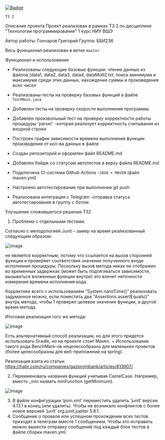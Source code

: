 [![Badge](https://github.com/TimWHitee/techtask2/actions/workflows/javatest.yml/badge.svg)](https://github.com/Zero-Bite/Tech_Task/blob/master/.github/workflows/maven.yml)

`ТЗ 2`

Описание проекта
Проект реализован в рамках ТЗ 2 по дисциплине "Технологии программирования" 1 курс НИУ ВШЭ

Автор работы: Гончаров Григорий
Группа: ББИ236

Весь функционал реализован в ветке `master`

Функционал и использование
- Реализованы следующие базовые функции: чтение данных из файлов [data1, data2, data3, data4, dataMulti].txt, поиск минимума и максимума среди этих данных, нахождение суммы и произведения всех чисел

- Реализованы тесты на проверку базовых функций в файле `TestMain.java`

- Добавлен тесты на проверку скорости выполнения программы

- Добавлен произвольный тест на проверку корректности работы процедуры 'parser' -которая реализует корректность считывания из входной строки

- Построен график зависимости времени выполнения функции произведения от кол-ва данных в файле

- Создан репозиторий и оформлен файл README.md

- Добавлен бэйдж со статусом автотестов в верху файла README.md

- Подключена CI-система Github Actions -`JAVA + MAVEN` (файл maven.yml)

- Настроено автотестирование при выполнение git push

- Реализована интеграция с Telegram -отправка статуса автотестирования в группу с ботом


Улучшение сложившегося решения ТЗ2
1)	Проблема с отдельными тестами.

Согласно с методологией Junit – замер на время реализованный следующим образом:


![image](https://github.com/Zero-Bite/Tech_Task/assets/85031600/0b4e9265-a1a2-4912-9e98-cfeb91d28a9a)


не является корректным, потому что ссылается на вызов сторонней функции и проверяет соответствия значение полученного входе исполнения процедуры. Поскольку вызов метода никак не отображен во временных задержках (может быть подтягиваться зависимости, вызываться вложенные функции внутри) это влечет неточности измерения времени исполнения кода.

Корректнее всего с использованием “System.nanoTime()” реализовать задуманное можно, если поместить два “Assertions.assertEquals()” внутрь метода, чтобы 1 проверял целевое значение функции, а другой время метода. 

Итоговая реализация того же метода:



![image](https://github.com/Zero-Bite/Tech_Task/assets/85031600/3ca4ab1d-5a92-4ba1-96c1-3c986fcc341f)




Есть альтернативный способ реализации, но для этого придется использовать Gradle, но на проекте стоит Maven. + Использование такого рода BenchMark-ов нецелесообразно для маленьких проектов (более целесообразны для веб-приложений на spring).

Реализация взята из статьи: https://habr.com/ru/companies/gazprombank/articles/813907/

2)	Переименовать названия функций учитывая CamelCase. Например, вместо _min назвать minFunction (getMinimum).



![image](https://github.com/Zero-Bite/Tech_Task/assets/85031600/4c7e7524-e66d-4366-989e-26e964f18dc7)


3)	В файле конфигурации ‘pom.xml’ переместить удалить ‘junit’ версии 4.13.1 в конец (или удалить). Чтобы не возникало конфликтов с более новое версией ‘junit’ org.junit.jupiter 5.8.1.	
4)	Сообщение о провале или успешном прохождении всех тестов приходят в телеграм вместе 1 сообщением. Чтобы это исправить можно вынести отправку сообщений под каждый блок тестов в файле сборки maven.yml.
